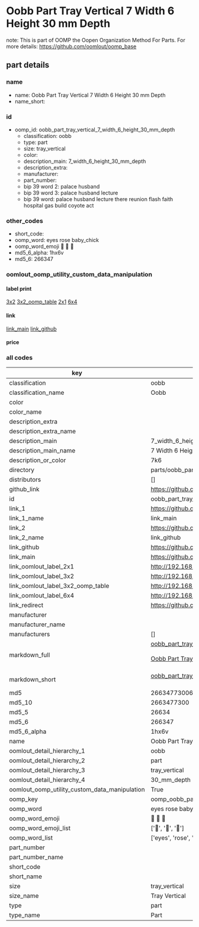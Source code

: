 # Oobb Part Tray Vertical 7 Width 6 Height 30 mm Depth  

note: This is part of OOMP the Oopen Organization Method For Parts. For more details: https://github.com/oomlout/oomp_base

##  part details
  







### name
* name: Oobb Part Tray Vertical 7 Width 6 Height 30 mm Depth
* name_short: 
### id
* oomp_id: oobb_part_tray_vertical_7_width_6_height_30_mm_depth
  * classification: oobb
  * type: part
  * size: tray_vertical
  * color: 
  * description_main: 7_width_6_height_30_mm_depth
  * description_extra: 
  * manufacturer: 
  * part_number: 
  * bip 39 word 2: palace husband
  * bip 39 word 3: palace husband lecture
  * bip 39 word: palace husband lecture there reunion flash faith hospital gas build coyote act

### other_codes
* short_code: 
* oomp_word: eyes rose baby_chick
* oomp_word_emoji :eyes: :rose: :baby_chick:
* md5_6_alpha: 1hx6v
* md5_6: 266347






### oomlout_oomp_utility_custom_data_manipulation
#### label print
[3x2](http://192.168.1.245:1112/?label=oomp%201hx6v)
[3x2_oomp_table](http://192.168.1.108:1112/?label=oomp%201hx6v)
[2x1](http://192.168.1.242:1112/?label=oomp%201hx6v)
[6x4](http://192.168.1.55:1112/?label=oomp%201hx6v)    

#### link

[link_main](https://github.com/oomlout/oomlout_oomp_version_1_messy/tree/main/parts/oobb_part_tray_vertical_7_width_6_height_30_mm_depth) [link_github](https://github.com/oomlout/oomlout_oomp_version_1_messy/tree/main/parts/oobb_part_tray_vertical_7_width_6_height_30_mm_depth)                             

#### price







### all codes 
| key | value |  
| --- | --- |  
| classification | oobb |  
| classification_name | Oobb |  
| color |  |  
| color_name |  |  
| description_extra |  |  
| description_extra_name |  |  
| description_main | 7_width_6_height_30_mm_depth |  
| description_main_name | 7 Width 6 Height 30 mm Depth |  
| description_or_color | 7k6 |  
| directory | parts/oobb_part_tray_vertical_7_width_6_height_30_mm_depth |  
| distributors | [] |  
| github_link | https://github.com/oomlout/oomlout_oomp_part_src/tree/main/parts/oobb_part_tray_vertical_7_width_6_height_30_mm_depth |  
| id | oobb_part_tray_vertical_7_width_6_height_30_mm_depth |  
| link_1 | https://github.com/oomlout/oomlout_oomp_version_1_messy/tree/main/parts/oobb_part_tray_vertical_7_width_6_height_30_mm_depth |  
| link_1_name | link_main |  
| link_2 | https://github.com/oomlout/oomlout_oomp_version_1_messy/tree/main/parts/oobb_part_tray_vertical_7_width_6_height_30_mm_depth |  
| link_2_name | link_github |  
| link_github | https://github.com/oomlout/oomlout_oomp_version_1_messy/tree/main/parts/oobb_part_tray_vertical_7_width_6_height_30_mm_depth |  
| link_main | https://github.com/oomlout/oomlout_oomp_version_1_messy/tree/main/parts/oobb_part_tray_vertical_7_width_6_height_30_mm_depth |  
| link_oomlout_label_2x1 | http://192.168.1.242:1112/?label=oomp%201hx6v |  
| link_oomlout_label_3x2 | http://192.168.1.245:1112/?label=oomp%201hx6v |  
| link_oomlout_label_3x2_oomp_table | http://192.168.1.108:1112/?label=oomp%201hx6v |  
| link_oomlout_label_6x4 | http://192.168.1.55:1112/?label=oomp%201hx6v |  
| link_redirect | https://github.com/oomlout/oomlout_oomp_version_1_messy/tree/main/parts/oobb_part_tray_vertical_7_width_6_height_30_mm_depth |  
| manufacturer |  |  
| manufacturer_name |  |  
| manufacturers | [] |  
| markdown_full | [oobb_part_tray_vertical_7_width_6_height_30_mm_depth](none)<br>[](none)<br>[Oobb Part Tray Vertical 7 Width 6 Height 30 Mm Depth](none)<br><br> |  
| markdown_short | [oobb_part_tray_vertical_7_width_6_height_30_mm_depth](none)<br><br> |  
| md5 | 26634773006dea4161dc2e06fe1bfcf9 |  
| md5_10 | 2663477300 |  
| md5_5 | 26634 |  
| md5_6 | 266347 |  
| md5_6_alpha | 1hx6v |  
| name | Oobb Part Tray Vertical 7 Width 6 Height 30 mm Depth |  
| oomlout_detail_hierarchy_1 | oobb |  
| oomlout_detail_hierarchy_2 | part |  
| oomlout_detail_hierarchy_3 | tray_vertical |  
| oomlout_detail_hierarchy_4 | 30_mm_depth |  
| oomlout_oomp_utility_custom_data_manipulation | True |  
| oomp_key | oomp_oobb_part_tray_vertical_7_width_6_height_30_mm_depth |  
| oomp_word | eyes rose baby_chick |  
| oomp_word_emoji | :eyes: :rose: :baby_chick: |  
| oomp_word_emoji_list | [':eyes:', ':rose:', ':baby_chick:'] |  
| oomp_word_list | ['eyes', 'rose', 'baby_chick'] |  
| part_number |  |  
| part_number_name |  |  
| short_code |  |  
| short_name |  |  
| size | tray_vertical |  
| size_name | Tray Vertical |  
| type | part |  
| type_name | Part |  
